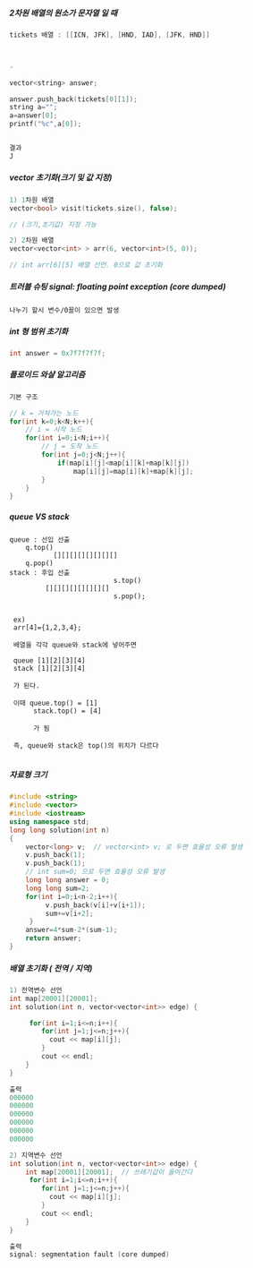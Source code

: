 



##### 2차원 배열의 원소가 문자열 일 때 

```c++
tickets 배열 : [[ICN, JFK], [HND, IAD], [JFK, HND]]



-

vector<string> answer;

answer.push_back(tickets[0][1]);
string a="";
a=answer[0];
printf("%c",a[0]);


결과
J
```





##### vector 초기화(크기 및 값 지정)

```c++
1) 1차원 배열
vector<bool> visit(tickets.size(), false); 

// (크기,초기값) 지정 가능

2) 2차원 배열
vector<vector<int> > arr(6, vector<int>(5, 0));

// int arr[6][5] 배열 선언. 0으로 값 초기화
```





##### 트러블 슈팅 **signal: floating point exception (core dumped)**

```
나누기 할시 변수/0꼴이 있으면 발생
```





##### int 형 범위 초기화

```c++
int answer = 0x7f7f7f7f;
```





##### 플로이드 와샬 알고리즘

```c++
기본 구조

// k = 거쳐가는 노드
for(int k=0;k<N;k++){
	// i = 시작 노드
	for(int i=0;i<N;i++){
		// j = 도착 노드
		for(int j=0;j<N;j++){
			if(map[i][j]<map[i][k]+map[k][j])
            	map[i][j]=map[i][k]+map[k][j];
		}	
	}
}
```





##### queue VS stack

```
queue : 선입 선출
	q.top()						
  		   [][][][][][][][] 
	q.pop()				
stack : 후입 선출
						  s.top()
  		 [][][][][][][][]
  		 				  s.pop();
  		 				  
  		 				  
 ex)
 arr[4]={1,2,3,4};
 
 배열을 각각 queue와 stack에 넣어주면
 
 queue [1][2][3][4]
 stack [1][2][3][4]
 
 가 된다.
 
 이때 queue.top() = [1]
 	  stack.top() = [4]
 	  
 	  가 됨
 	  
 즉, queue와 stack은 top()의 위치가 다르다
 
```



##### 자료형 크기

```c++
#include <string>
#include <vector>
#include <iostream>
using namespace std;
long long solution(int n) 
{
    vector<long> v;  // vector<int> v; 로 두면 효율성 오류 발생
    v.push_back(1);
    v.push_back(1);
    // int sum=0; 으로 두면 효율성 오류 발생
    long long answer = 0;
    long long sum=2;
    for(int i=0;i<n-2;i++){
         v.push_back(v[i]+v[i+1]);
         sum+=v[i+2];
     }
    answer=4*sum-2*(sum-1);
    return answer;
}

```



##### 배열 초기화 ( 전역 / 지역)

```c++
1) 전역변수 선언
int map[20001][20001];
int solution(int n, vector<vector<int>> edge) {

     for(int i=1;i<=n;i++){
        for(int j=1;j<=n;j++){
          cout << map[i][j];
        }
        cout << endl;
    }
}

출력
000000
000000
000000
000000
000000
000000

2) 지역변수 선언
int solution(int n, vector<vector<int>> edge) {
	int map[20001][20001];  // 쓰레기값이 들어간다
     for(int i=1;i<=n;i++){
        for(int j=1;j<=n;j++){
          cout << map[i][j];
        }
        cout << endl;
    }
}

출력
signal: segmentation fault (core dumped)
```

